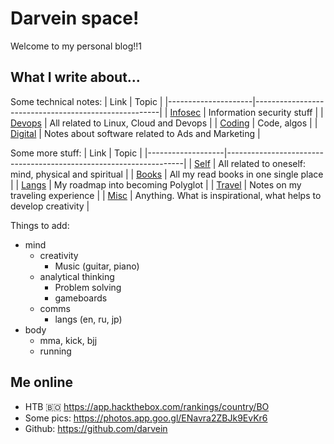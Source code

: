 # Darvein space!

Welcome to my personal blog!!1

## What I write about...

Some technical notes:
| Link                | Topic                                                |
|---------------------|------------------------------------------------------|
| [Infosec](/infosec) | Information security stuff                           |
| [Devops](/devops)   | All related to Linux, Cloud and Devops               |
| [Coding](/coding)   | Code, algos                                          |
| [Digital](/digital) | Notes about software related to Ads and Marketing    |

Some more stuff:
| Link              | Topic                                                             |
|-------------------|-------------------------------------------------------------------|
| [Self](/self)     | All related to oneself: mind, physical and spiritual              |
| [Books](/books)   | All my read books in one single place                             |
| [Langs](/lang)    | My roadmap into becoming Polyglot                                 |
| [Travel](/travel) | Notes on my traveling experience                                  |
| [Misc](/misc)     | Anything. What is inspirational, what helps to develop creativity |

Things to add:
- mind
    - creativity
        - Music (guitar, piano)
    - analytical thinking
        - Problem solving
        - gameboards
    - comms
        - langs (en, ru, jp)
- body
    - mma, kick, bjj
    - running

## Me online
- HTB :bolivia: https://app.hackthebox.com/rankings/country/BO
- Some pics: https://photos.app.goo.gl/ENavra2ZBJk9EvKr6
- Github: https://github.com/darvein
